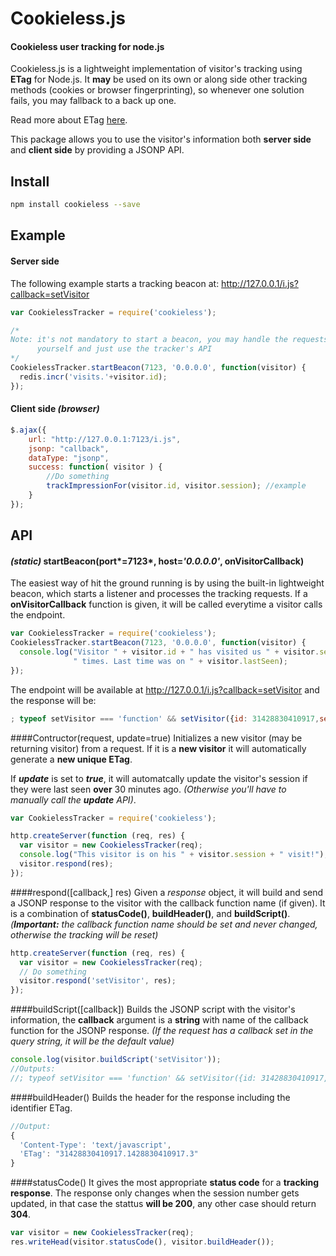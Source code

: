 # Cookieless.js
#### Cookieless user tracking for node.js

Cookieless.js is a lightweight implementation of visitor's tracking using **ETag** for Node.js. It **may** be used on its own or along side other tracking methods (cookies or browser fingerprinting), so whenever one solution fails, you may fallback to a back up one.

Read more about ETag [here](http://www.w3.org/Protocols/rfc2616/rfc2616-sec14.html#sec14.19).

This package allows you to use the visitor's information both **server side** and **client side** by providing a JSONP API.

## Install
```bash
npm install cookieless --save
```

## Example
#### Server side
The following example starts a tracking beacon at: http://127.0.0.1/i.js?callback=setVisitor
```javascript
var CookielessTracker = require('cookieless');

/*
Note: it's not mandatory to start a beacon, you may handle the requests
      yourself and just use the tracker's API
*/
CookielessTracker.startBeacon(7123, '0.0.0.0', function(visitor) {
  redis.incr('visits.'+visitor.id);
});
```
#### Client side *(browser)*
```javascript
$.ajax({
    url: "http://127.0.0.1:7123/i.js",
    jsonp: "callback",
    dataType: "jsonp",
    success: function( visitor ) {
        //Do something
        trackImpressionFor(visitor.id, visitor.session); //example
    }
});
```

## API
#### *(static)* startBeacon(port*=7123*, host=*'0.0.0.0'*, onVisitorCallback)
The easiest way of hit the ground running is by using the built-in lightweight beacon, which starts a listener and processes the tracking requests. If a **onVisitorCallback** function is given, it will be called everytime a visitor calls the endpoint.
```javascript
var CookielessTracker = require('cookieless');
CookielessTracker.startBeacon(7123, '0.0.0.0', function(visitor) {
  console.log("Visitor " + visitor.id + " has visited us " + visitor.session +
              " times. Last time was on " + visitor.lastSeen);
});
```
The endpoint will be available at http://127.0.0.1/i.js?callback=setVisitor and the response will be:
```javascript
; typeof setVisitor === 'function' && setVisitor({id: 31428830410917,session: 3,lastSeen: 1428830410917});
```

####Contructor(request, update=true)
Initializes a new visitor (may be returning visitor) from a request. If it is a **new visitor** it will automatically generate a **new unique ETag**.

If **_update_** is set to **_true_**, it will automatcally update the visitor's session if they were last seen **over** 30 minutes ago. _(Otherwise you'll have to manually call the **update** API)_.
```javascript
var CookielessTracker = require('cookieless');

http.createServer(function (req, res) {
  var visitor = new CookielessTracker(req);
  console.log("This visitor is on his " + visitor.session + " visit!");
  visitor.respond(res);
});
```
####respond([callback,] res)
Given a *response* object, it will build and send a JSONP response to the visitor with the callback function name (if given). It is a combination of **statusCode()**, **buildHeader()**, and **buildScript()**.
_(**Important:** the callback function name should be set and never changed, otherwise the tracking will be reset)_
```javascript
http.createServer(function (req, res) {
  var visitor = new CookielessTracker(req);
  // Do something
  visitor.respond('setVisitor', res);
});
```

####buildScript([callback])
Builds the JSONP script with the visitor's information, the **callback** argument is a **string** with name of the callback function for the JSONP response. _(If the request has a callback set in the query string, it will be the default value)_
```javascript
console.log(visitor.buildScript('setVisitor'));
//Outputs:
//; typeof setVisitor === 'function' && setVisitor({id: 31428830410917,session: 3,lastSeen: 1428830410917});
```
####buildHeader()
Builds the header for the response including the identifier ETag.
```javascript
//Output:
{
  'Content-Type': 'text/javascript',
  'ETag': "31428830410917.1428830410917.3"
}
```
####statusCode()
It gives the most appropriate **status code** for a **tracking response**. The response only changes when the session number gets updated, in that case the stattus **will be 200**, any other case should return **304**.
```javascript
var visitor = new CookielessTracker(req);
res.writeHead(visitor.statusCode(), visitor.buildHeader());
```


